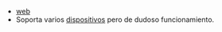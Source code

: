 - [web]([https://divestos.org/](https://divestos.org/))
- Soporta varios [dispositivos]([https://divestos.org/index.php?page=devices&base=LineageOS&golden=false](https://divestos.org/index.php?page=devices&base=LineageOS&golden=false)) pero de dudoso funcionamiento.